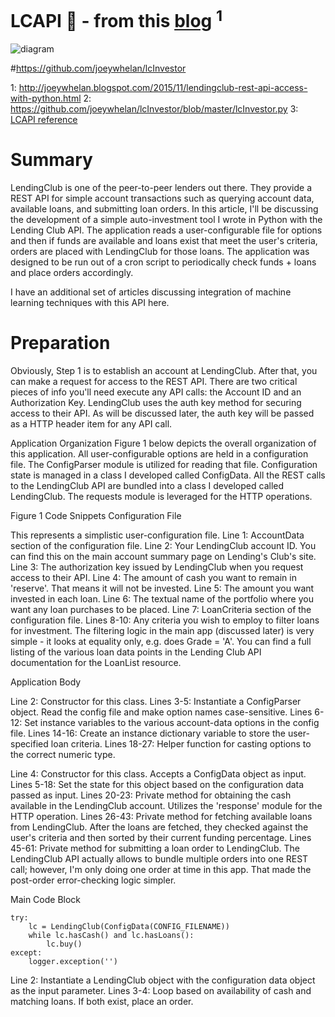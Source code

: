 # LCAPI  :tophat: - from this [blog](http://joeywhelan.blogspot.com/2015/11/lendingclub-rest-api-access-with-python.html) <sup>1</sup>



![diagram](http://3.bp.blogspot.com/-HSuZ3_G65FY/VlZUpbGhqcI/AAAAAAAABGQ/1C53dKLWaOM/s1600/figure1.jpg)

#https://github.com/joeywhelan/lcInvestor



1: http://joeywhelan.blogspot.com/2015/11/lendingclub-rest-api-access-with-python.html
2: https://github.com/joeywhelan/lcInvestor/blob/master/lcInvestor.py
3: [LCAPI reference](https://www.lendingclub.com/developers/add-funds.action)

# Summary
LendingClub is one of the peer-to-peer lenders out there.  They provide a REST API for simple account transactions such as querying account data, available loans, and submitting loan orders.  In this article, I'll be discussing the development of a simple auto-investment tool I wrote in Python with the Lending Club API.  The application reads a user-configurable file for options and then if funds are available and loans exist that meet the user's criteria, orders are placed with LendingClub for those loans.  The application was designed to be run out of a cron script to periodically check funds + loans and place orders accordingly.

I have an additional set of articles discussing integration of machine learning techniques with this API here.

# Preparation
Obviously, Step 1 is to establish an account at LendingClub.  After that, you can make a request for access to the REST API.  There are two critical pieces of info you'll need execute any API calls:  the Account ID and an Authorization Key.  LendingClub uses the auth key method for securing access to their API.  As will be discussed later, the auth key will be passed as a HTTP header item for any API call.

Application Organization
Figure 1 below depicts the overall organization of this application.  All user-configurable options are held in a configuration file.  The ConfigParser module is utilized for reading that file.  Configuration state is managed in a class I developed called ConfigData.  All the REST calls to the LendingClub API are bundled into a class I developed called LendingClub.  The requests module is leveraged for the HTTP operations.

Figure 1
Code Snippets
Configuration File

This represents a simplistic user-configuration file.
Line 1:  AccountData section of the configuration file.
Line 2:  Your LendingClub account ID.  You can find this on the main account summary page on Lending's Club's site.
Line 3:  The authorization key issued by LendingClub when you request access to their API.
Line 4:  The amount of cash you want to remain in 'reserve'.  That means it will not be invested.
Line 5:  The amount you want invested in each loan.
Line 6:  The textual name of the portfolio where you want any loan purchases to be placed.
Line 7:  LoanCriteria section of the configuration file.
Lines 8-10:  Any criteria you wish to employ to filter loans for investment.  The filtering logic in the main app (discussed later) is very simple - it looks at equality only, e.g.  does Grade = 'A'.  You can find a full listing of the various loan data points in the Lending Club API documentation for the LoanList resource.

Application Body

Line 2:  Constructor for this class.
Lines 3-5:  Instantiate a ConfigParser object.  Read the config file and make option names case-sensitive.
Lines 6-12:  Set instance variables to the various account-data options in the config file.
Lines 14-16: Create an instance dictionary variable to store the user-specified loan criteria.
Lines 18-27: Helper function for casting options to the correct numeric type.

Line 4:  Constructor for this class.  Accepts a ConfigData object as input.
Lines 5-18:  Set the state for this object based on the configuration data passed as input.
Lines 20-23:  Private method for obtaining the cash available in the LendingClub account.  Utilizes the 'response' module for the HTTP operation.
Lines 26-43:  Private method for fetching available loans from LendingClub.  After the loans are fetched, they checked against the user's criteria and then sorted by their current funding percentage.
Lines 45-61:  Private method for submitting a loan order to LendingClub.  The LendingClub API actually allows to bundle multiple orders into one REST call; however, I'm only doing one order at time in this app.  That made the post-order error-checking logic simpler.

Main Code Block

    try:
        lc = LendingClub(ConfigData(CONFIG_FILENAME))
        while lc.hasCash() and lc.hasLoans():
            lc.buy()
    except:
        logger.exception('')


Line 2:  Instantiate a LendingClub object with the configuration data object as the input parameter.
Lines 3-4:  Loop based on availability of cash and matching loans.  If both exist, place an order.
